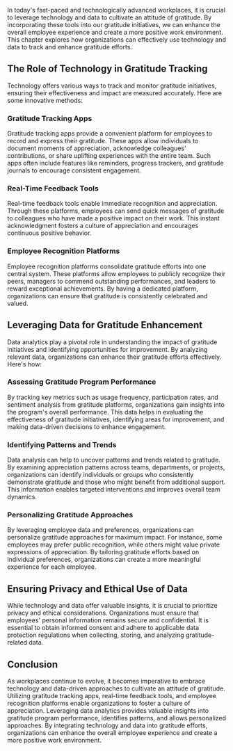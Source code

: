 
In today's fast-paced and technologically advanced workplaces, it is crucial to leverage technology and data to cultivate an attitude of gratitude. By incorporating these tools into our gratitude initiatives, we can enhance the overall employee experience and create a more positive work environment. This chapter explores how organizations can effectively use technology and data to track and enhance gratitude efforts.

The Role of Technology in Gratitude Tracking
--------------------------------------------

Technology offers various ways to track and monitor gratitude initiatives, ensuring their effectiveness and impact are measured accurately. Here are some innovative methods:

### Gratitude Tracking Apps

Gratitude tracking apps provide a convenient platform for employees to record and express their gratitude. These apps allow individuals to document moments of appreciation, acknowledge colleagues' contributions, or share uplifting experiences with the entire team. Such apps often include features like reminders, progress trackers, and gratitude journals to encourage consistent engagement.

### Real-Time Feedback Tools

Real-time feedback tools enable immediate recognition and appreciation. Through these platforms, employees can send quick messages of gratitude to colleagues who have made a positive impact on their work. This instant acknowledgment fosters a culture of appreciation and encourages continuous positive behavior.

### Employee Recognition Platforms

Employee recognition platforms consolidate gratitude efforts into one central system. These platforms allow employees to publicly recognize their peers, managers to commend outstanding performances, and leaders to reward exceptional achievements. By having a dedicated platform, organizations can ensure that gratitude is consistently celebrated and valued.

Leveraging Data for Gratitude Enhancement
-----------------------------------------

Data analytics play a pivotal role in understanding the impact of gratitude initiatives and identifying opportunities for improvement. By analyzing relevant data, organizations can enhance their gratitude efforts effectively. Here's how:

### Assessing Gratitude Program Performance

By tracking key metrics such as usage frequency, participation rates, and sentiment analysis from gratitude platforms, organizations gain insights into the program's overall performance. This data helps in evaluating the effectiveness of gratitude initiatives, identifying areas for improvement, and making data-driven decisions to enhance engagement.

### Identifying Patterns and Trends

Data analysis can help to uncover patterns and trends related to gratitude. By examining appreciation patterns across teams, departments, or projects, organizations can identify individuals or groups who consistently demonstrate gratitude and those who might benefit from additional support. This information enables targeted interventions and improves overall team dynamics.

### Personalizing Gratitude Approaches

By leveraging employee data and preferences, organizations can personalize gratitude approaches for maximum impact. For instance, some employees may prefer public recognition, while others might value private expressions of appreciation. By tailoring gratitude efforts based on individual preferences, organizations can create a more meaningful experience for each employee.

Ensuring Privacy and Ethical Use of Data
----------------------------------------

While technology and data offer valuable insights, it is crucial to prioritize privacy and ethical considerations. Organizations must ensure that employees' personal information remains secure and confidential. It is essential to obtain informed consent and adhere to applicable data protection regulations when collecting, storing, and analyzing gratitude-related data.

Conclusion
----------

As workplaces continue to evolve, it becomes imperative to embrace technology and data-driven approaches to cultivate an attitude of gratitude. Utilizing gratitude tracking apps, real-time feedback tools, and employee recognition platforms enable organizations to foster a culture of appreciation. Leveraging data analytics provides valuable insights into gratitude program performance, identifies patterns, and allows personalized approaches. By integrating technology and data into gratitude efforts, organizations can enhance the overall employee experience and create a more positive work environment.
